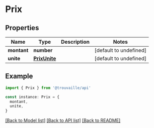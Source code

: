 # Prix

## Properties

| Name        | Type                          | Description | Notes                  |
| ----------- | ----------------------------- | ----------- | ---------------------- |
| **montant** | **number**                    |             | [default to undefined] |
| **unite**   | [**PrixUnite**](PrixUnite.md) |             | [default to undefined] |

## Example

```typescript
import { Prix } from '@trouvaille/api'

const instance: Prix = {
  montant,
  unite,
}
```

[[Back to Model list]](../README.md#documentation-for-models) [[Back to API list]](../README.md#documentation-for-api-endpoints) [[Back to README]](../README.md)
